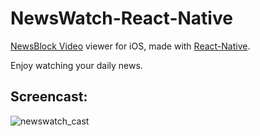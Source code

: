 # NewsWatch-React-Native

[NewsBlock Video](http://getnewsblock.com/) viewer for iOS, made with [React-Native](https://github.com/facebook/react-native).

Enjoy watching your daily news.

## Screencast:
![newswatch_cast](https://cloud.githubusercontent.com/assets/425966/7039857/2f122810-dd95-11e4-99c4-db636d4c66a9.gif)